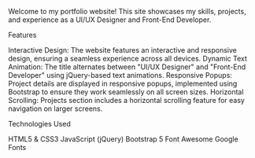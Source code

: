 Welcome to my portfolio website! This site showcases my skills, projects, and experience as a UI/UX Designer and Front-End Developer.

Features

Interactive Design: The website features an interactive and responsive design, ensuring a seamless experience across all devices.
Dynamic Text Animation: The title alternates between "UI/UX Designer" and "Front-End Developer" using jQuery-based text animations.
Responsive Popups: Project details are displayed in responsive popups, implemented using Bootstrap to ensure they work seamlessly on all screen sizes.
Horizontal Scrolling: Projects section includes a horizontal scrolling feature for easy navigation on larger screens.

Technologies Used

HTML5 & CSS3
JavaScript (jQuery)
Bootstrap 5
Font Awesome
Google Fonts
